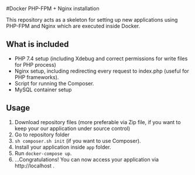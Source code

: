 #Docker PHP-FPM + Nginx installation

This repository acts as a skeleton for setting up new applications using PHP-FPM and Nginx which are executed inside Docker.

## What is included
* PHP 7.4 setup (including Xdebug and correct permissions for write files for PHP process)
* Nginx setup, including redirecting every request to index.php (useful for PHP frameworks).
* Script for running the Composer.  
* MySQL container setup

## Usage

1. Download repository files (more preferable via Zip file, if you want to keep your our application under source control)
2. Go to repository folder
3. `sh composer.sh init` (if you want to use Composer).
4. Install your application inside `app` folder.
5. Run `docker-compose up`.
5. ...Congratulations! You can now access your application via http://localhost .

